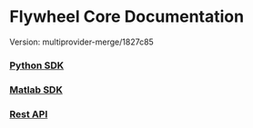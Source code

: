 # Flywheel Core Documentation
Version: multiprovider-merge/1827c85

### [Python SDK](python/)

### [Matlab SDK](matlab/)

### [Rest API](swagger/index.html)

